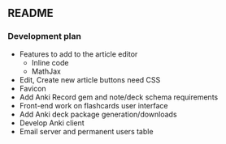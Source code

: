 ## README

### Development plan

- Features to add to the article editor
  - Inline code
  - MathJax
- Edit, Create new article buttons need CSS
- Favicon
- Add Anki Record gem and note/deck schema requirements
- Front-end work on flashcards user interface
- Add Anki deck package generation/downloads
- Develop Anki client
- Email server and permanent users table
